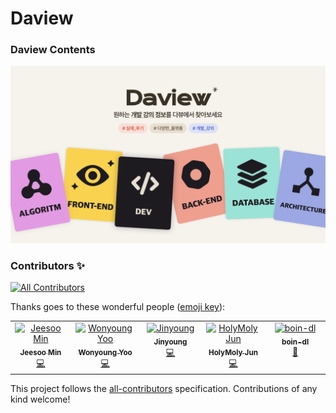 # Daview

### Daview Contents
![Daiview Cover](/public//daview-cover.png)




### Contributors ✨

<!-- ALL-CONTRIBUTORS-BADGE:START - Do not remove or modify this section -->
[![All Contributors](https://img.shields.io/badge/all_contributors-1-orange.svg?style=flat-square)](#contributors-)
<!-- ALL-CONTRIBUTORS-BADGE:END -->

Thanks goes to these wonderful people ([emoji key](https://allcontributors.org/docs/en/emoji-key)):

<!-- ALL-CONTRIBUTORS-LIST:START - Do not remove or modify this section -->
<!-- prettier-ignore-start -->
<!-- markdownlint-disable -->
<table>
  <tbody>
    <tr>
      <td align="center" valign="top" width="14.28%"><a href="https://github.com/kuongee"><img src="https://avatars.githubusercontent.com/u/34534423?v=4?s=100" width="100px;" alt="Jeesoo Min"/><br /><sub><b>Jeesoo Min</b></sub></a><br /><a href="https://github.com/meetup-fe-next/daview-contents/commits?author=kuongee" title="Code">💻</a></td>
      <td align="center" valign="top" width="14.28%"><a href="https://github.com/yooveloper"><img src="https://avatars.githubusercontent.com/u/103870198?v=4?s=100" width="100px;" alt="Wonyoung Yoo"/><br /><sub><b>Wonyoung Yoo</b></sub></a><br /><a href="https://github.com/meetup-fe-next/daview-contents/commits?author=yooveloper" title="Code">💻</a></td>
      <td align="center" valign="top" width="14.28%"><a href="https://github.com/plagdoctor"><img src="https://avatars.githubusercontent.com/u/42507121?v=4?s=100" width="100px;" alt="Jinyoung"/><br /><sub><b>Jinyoung</b></sub></a><br /><a href="https://github.com/meetup-fe-next/daview-contents/commits?author=plagdoctor" title="Code">💻</a></td>
      <td align="center" valign="top" width="14.28%"><a href="https://github.com/jun094"><img src="https://avatars.githubusercontent.com/u/42564107?v=4?s=100" width="100px;" alt="HolyMoly Jun"/><br /><sub><b>HolyMoly Jun</b></sub></a><br /><a href="https://github.com/meetup-fe-next/daview-contents/commits?author=jun094" title="Code">💻</a></td>
      <td align="center" valign="top" width="14.28%"><a href="https://github.com/boin-dl"><img src="https://avatars.githubusercontent.com/u/40257168?v=4?s=100" width="100px;" alt="boin-dl"/><br /><sub><b>boin-dl</b></sub></a><br /><a href="#ideas-boin-dl" title="Ideas, Planning, & Feedback">🤔</a></td>
    </tr>
  </tbody>
</table>

<!-- markdownlint-restore -->
<!-- prettier-ignore-end -->

<!-- ALL-CONTRIBUTORS-LIST:END -->

This project follows the [all-contributors](https://github.com/all-contributors/all-contributors) specification. Contributions of any kind welcome!